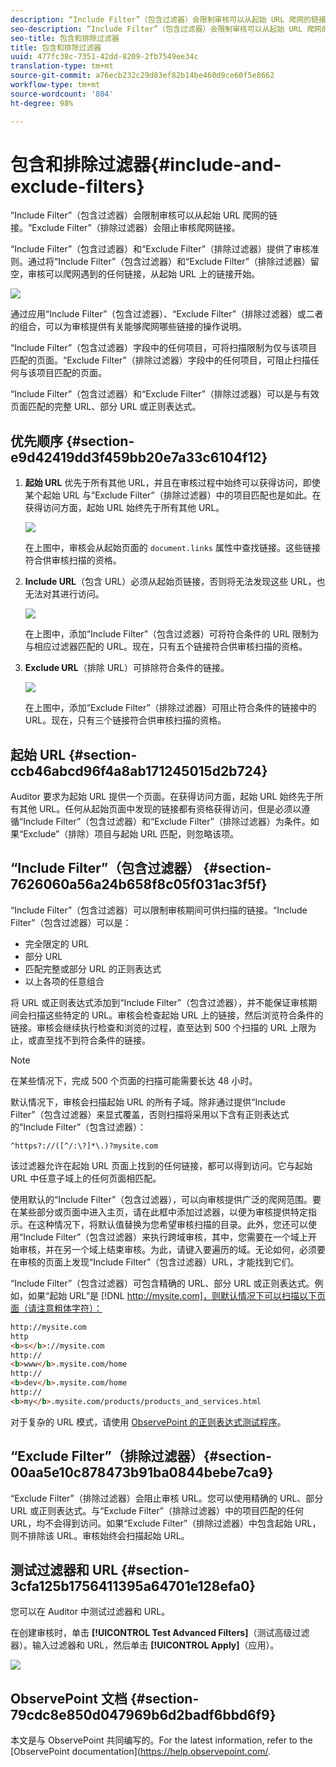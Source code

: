 ```yaml
---
description: “Include Filter”（包含过滤器）会限制审核可以从起始 URL 爬网的链接。“Exclude Filter”（排除过滤器）会阻止审核爬网链接。
seo-description: “Include Filter”（包含过滤器）会限制审核可以从起始 URL 爬网的链接。“Exclude Filter”（排除过滤器）会阻止审核爬网链接。
seo-title: 包含和排除过滤器
title: 包含和排除过滤器
uuid: 477fc38c-7351-42dd-8209-2fb7549ee34c
translation-type: tm+mt
source-git-commit: a76ecb232c29d83ef82b14be460d9ce60f5e8662
workflow-type: tm+mt
source-wordcount: '804'
ht-degree: 98%

---
```



# 包含和排除过滤器{#include-and-exclude-filters}

“Include Filter”（包含过滤器）会限制审核可以从起始 URL 爬网的链接。“Exclude Filter”（排除过滤器）会阻止审核爬网链接。

<!--
Content from ObservePoint (https://help.observepoint.com/articles/2872121-include-and-exclude-filters) with their permission. Modified slightly for style and Auditor emphasis.
-->

“Include Filter”（包含过滤器）和“Exclude Filter”（排除过滤器）提供了审核准则。通过将“Include Filter”（包含过滤器）和“Exclude Filter”（排除过滤器）留空，审核可以爬网遇到的任何链接，从起始 URL 上的链接开始。

![](assets/filter.png)

通过应用“Include Filter”（包含过滤器）、“Exclude Filter”（排除过滤器）或二者的组合，可以为审核提供有关能够爬网哪些链接的操作说明。

“Include Filter”（包含过滤器）字段中的任何项目，可将扫描限制为仅与该项目匹配的页面。“Exclude Filter”（排除过滤器）字段中的任何项目，可阻止扫描任何与该项目匹配的页面。

“Include Filter”（包含过滤器）和“Exclude Filter”（排除过滤器）可以是与有效页面匹配的完整 URL、部分 URL 或正则表达式。

## 优先顺序 {#section-e9d42419dd3f459bb20e7a33c6104f12}

1. **起始 URL** 优先于所有其他 URL，并且在审核过程中始终可以获得访问，即使某个起始 URL 与“Exclude Filter”（排除过滤器）中的项目匹配也是如此。在获得访问方面，起始 URL 始终先于所有其他 URL。

   ![](assets/startingpage.png)

   在上图中，审核会从起始页面的 `document.links` 属性中查找链接。这些链接符合供审核扫描的资格。

1. **Include URL**（包含 URL）必须从起始页链接，否则将无法发现这些 URL，也无法对其进行访问。

   ![](assets/includefilter.png)

   在上图中，添加“Include Filter”（包含过滤器）可将符合条件的 URL 限制为与相应过滤器匹配的 URL。现在，只有五个链接符合供审核扫描的资格。

1. **Exclude URL**（排除 URL）可排除符合条件的链接。

   ![](assets/excludefilter.png)

   在上图中，添加“Exclude Filter”（排除过滤器）可阻止符合条件的链接中的 URL。现在，只有三个链接符合供审核扫描的资格。

## 起始 URL {#section-ccb46abcd96f4a8ab171245015d2b724}

Auditor 要求为起始 URL 提供一个页面。在获得访问方面，起始 URL 始终先于所有其他 URL。任何从起始页面中发现的链接都有资格获得访问，但是必须以遵循“Include Filter”（包含过滤器）和“Exclude Filter”（排除过滤器）为条件。如果“Exclude”（排除）项目与起始 URL 匹配，则忽略该项。

## “Include Filter”（包含过滤器） {#section-7626060a56a24b658f8c05f031ac3f5f}

“Include Filter”（包含过滤器）可以限制审核期间可供扫描的链接。“Include Filter”（包含过滤器）可以是：

* 完全限定的 URL
* 部分 URL
* 匹配完整或部分 URL 的正则表达式
* 以上各项的任意组合

将 URL 或正则表达式添加到“Include Filter”（包含过滤器），并不能保证审核期间会扫描这些特定的 URL。审核会检查起始 URL 上的链接，然后浏览符合条件的链接。审核会继续执行检查和浏览的过程，直至达到 500 个扫描的 URL 上限为止，或直至找不到符合条件的链接。

>[!NOTE]
>
>在某些情况下，完成 500 个页面的扫描可能需要长达 48 小时。

默认情况下，审核会扫描起始 URL 的所有子域。除非通过提供“Include Filter”（包含过滤器）来显式覆盖，否则扫描将采用以下含有正则表达式的“Include Filter”（包含过滤器）：

`^https?://([^/:\?]*\.)?mysite.com`

该过滤器允许在起始 URL 页面上找到的任何链接，都可以得到访问。它与起始 URL 中任意子域上的任何页面相匹配。

使用默认的“Include Filter”（包含过滤器），可以向审核提供广泛的爬网范围。要在某些部分或页面中进入主页，请在此框中添加过滤器，以便为审核提供特定指示。在这种情况下，将默认值替换为您希望审核扫描的目录。此外，您还可以使用“Include Filter”（包含过滤器）来执行跨域审核，其中，您需要在一个域上开始审核，并在另一个域上结束审核。为此，请键入要遍历的域。无论如何，必须要在审核的页面上发现“Include Filter”（包含过滤器）URL，才能找到它们。

“Include Filter”（包含过滤器）可包含精确的 URL、部分 URL 或正则表达式。例如，如果“起始 URL”是 [!DNL http://mysite.com]，则默认情况下可以扫描以下页面（请注意粗体字符）：

```html
http://mysite.com
http
<b>s</b>://mysite.com
http://
<b>www</b>.mysite.com/home
http://
<b>dev</b>.mysite.com/home
http://
<b>my</b>.mysite.com/products/products_and_services.html
```

对于复杂的 URL 模式，请使用 [ObservePoint 的正则表达式测试程序](https://regex.observepoint.com/)。

## “Exclude Filter”（排除过滤器）{#section-00aa5e10c878473b91ba0844bebe7ca9}

“Exclude Filter”（排除过滤器）会阻止审核 URL。您可以使用精确的 URL、部分 URL 或正则表达式。与“Exclude Filter”（排除过滤器）中的项目匹配的任何 URL，均不会得到访问。如果“Exclude Filter”（排除过滤器）中包含起始 URL，则不排除该 URL。审核始终会扫描起始 URL。

## 测试过滤器和 URL {#section-3cfa125b1756411395a64701e128efa0}

您可以在 Auditor 中测试过滤器和 URL。

在创建审核时，单击 **[!UICONTROL Test Advanced Filters]**（测试高级过滤器）。输入过滤器和 URL，然后单击 **[!UICONTROL Apply]**（应用）。

![](assets/test-advanced-filters.png)

## ObservePoint 文档 {#section-79cdc8e850d047969b6d2badf6bbd6f9}

本文是与 ObservePoint 共同编写的。For the latest information, refer to the [ObservePoint documentation](https://help.observepoint.com/.
